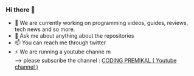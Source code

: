 ### Hi there 👋

- 🔭 We are currently working on programming videos, guides, reviews, tech news and so more.
- 💬 Ask me about anything about the repositories
- 📫 You can reach me through twitter
- ⚡ We are running a youtube channe m\
-->
 please subscribe the channel : 
[CODING PREMIKAL ( Youtube channel )](https://www.youtube.com/channel/UCg6BKhGRwr6G7JDWJsvCxXg/ "CODING PREMIKAL")
